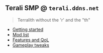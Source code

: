 ## Terali SMP @ `terali.ddns.net`
> Terralith without the 'r' and the "th"

- [Getting started]()
- [Mod list]()
- [Features and QoL]()
- [Gameplay tweaks]()

